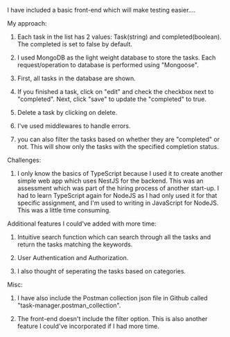 I have included a basic front-end which will make testing easier....

My approach:
1. Each task in the list has 2 values: Task(string) and completed(boolean). The completed is set to false by default.

2. I used MongoDB as the light weight database to store the tasks. Each request/operation to database is performed using "Mongoose".

3. First, all tasks in the database are shown.

4. If you finished a task, click on "edit" and check the checkbox next to "completed". Next, click "save" to update the "completed" to true.

5. Delete a task by clicking on delete.

6. I've used middlewares to handle errors.

7. you can also filter the tasks based on whether they are "completed" or not. This will show only the tasks with the specified completion status.


Challenges:
1. I only know the basics of TypeScript because I used it to create another simple web app which uses NestJS for the backend. This was an assessment 
    which was part of the hiring process of another start-up. I had to learn TypeScript again for NodeJS as I had only used it for that specific assignment, and I'm used to writing in JavaScript for NodeJS. This was a little time consuming.



Additional features I could've added with more time:
1. Intuitive search function which can search through all the tasks and return the tasks matching the keywords.

2. User Authentication and Authorization.

3. I also thought of seperating the tasks based on categories.



Misc:
1. I have also include the Postman collection json file in Github called "task-manager.postman_collection".

2. The front-end doesn't include the filter option. This is also another feature I could've incorporated if I had more time.
